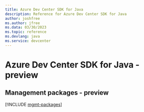 ```yaml
---
title: Azure Dev Center SDK for Java
description: Reference for Azure Dev Center SDK for Java
author: joshfree
ms.author: jfree
ms.data: 03/30/2023
ms.topic: reference
ms.devlang: java
ms.service: devcenter
---
```

# Azure Dev Center SDK for Java - preview

## Management packages - preview
[!INCLUDE [mgmt-packages](dev-center-mgmt-index.md)]
